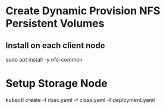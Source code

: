 # Create Dynamic Provision NFS Persistent Volumes

## Install on each client node

sudo apt install -y nfs-common

# Setup Storage Node

kubectl create -f rbac.yaml -f class.yaml -f deployment.yaml
